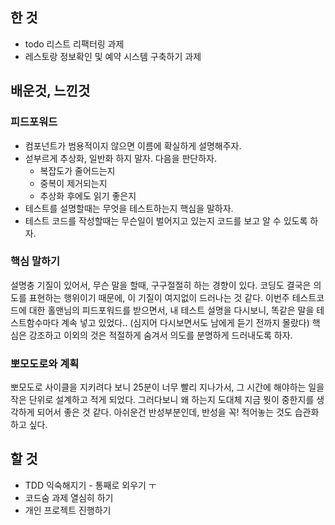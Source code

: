 ## 한 것 

- todo 리스트 리팩터링 과제
- 레스토랑 정보확인 및 예약 시스템 구축하기 과제

## 배운것, 느낀것

### 피드포워드

- 컴포넌트가 범용적이지 않으면 이름에 확실하게 설명해주자.
- 섣부르게 추상화, 일반화 하지 말자. 다음을 판단하자.
  - 복잡도가 줄어드는지
  - 중복이 제거되는지 
  - 추상화 후에도 읽기 좋은지
- 테스트를 설명할때는 무엇을 테스트하는지 핵심을 말하자.
- 테스트 코드를 작성할때는 무슨일이 벌어지고 있는지 코드를 보고 알 수 있도록 하자.

### 핵심 말하기

 설명충 기질이 있어서, 무슨 말을 할때, 구구절절히 하는 경향이 있다. 코딩도 결국은 의도를 표현하는 행위이기 때문에, 이 기질이 여지없이 드러나는 것 같다. 이번주 테스트코드에 대한 홀맨님의 피드포워드를 받으면서, 내 테스트 설명을 다시보니, 똑같은 말을 테스트함수마다 계속 넣고 있었다.. (심지어 다시보면서도 남에게 듣기 전까지 몰랐다) 핵심은 강조하고 이외의 것은 적절하게 숨겨서 의도를 분명하게 드러내도록 하자.

### 뽀모도로와 계획

뽀모도로 사이클을 지키려다 보니 25분이 너무 빨리 지나가서, 그 시간에 해야하는 일을 작은 단위로 설계하고 적게 되었다. 그러다보니 왜 하는지 도대체 지금 뭣이 중한지를 생각하게 되어서 좋은 것 같다. 아쉬운건 반성부분인데, 반성을 꼭! 적어놓는 것도 습관화 하고 싶다.  

## 할 것

- TDD 익숙해지기 - 통째로 외우기 ㅜ
- 코드숨 과제 열심히 하기
- 개인 프로젝트 진행하기